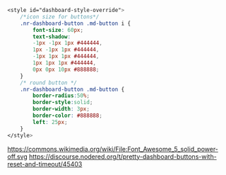

```css
<style id="dashboard-style-override">
    /*icon size for buttons*/
    .nr-dashboard-button .md-button i {
        font-size: 60px;
		text-shadow:
		-1px -1px 1px #444444,
		1px -1px 1px #444444,
		-1px 1px 1px #444444,
		1px 1px 1px #444444,
		0px 0px 10px #888888;
    }
    /* round button */
    .nr-dashboard-button .md-button {
        border-radius:50%;
        border-style:solid;
        border-width: 3px;
        border-color: #888888;
        left: 25px;
    }
</style>
```

https://commons.wikimedia.org/wiki/File:Font_Awesome_5_solid_power-off.svg
https://discourse.nodered.org/t/pretty-dashboard-buttons-with-reset-and-timeout/45403
